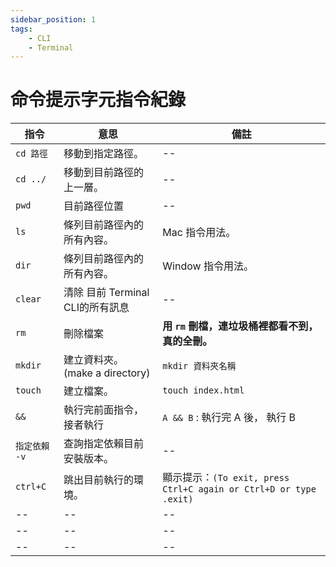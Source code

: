 ```yaml
---
sidebar_position: 1
tags:
    - CLI
    - Terminal
---
```


# 命令提示字元指令紀錄

|指令|意思|備註|
|--     |--|--|
|`cd 路徑`|移動到指定路徑。|--|
|`cd ../`|移動到目前路徑的上一層。|--|
|`pwd`  |目前路徑位置|--|
|`ls`|條列目前路徑內的所有內容。|Mac 指令用法。|
|`dir`|條列目前路徑內的所有內容。|Window 指令用法。|
|`clear`|清除 目前 Terminal CLI的所有訊息|--|
|`rm`   |刪除檔案|**用 `rm` 刪檔，連垃圾桶裡都看不到，真的全刪。**|
|`mkdir`|建立資料夾。(make a directory)|`mkdir 資料夾名稱`|
|`touch`|建立檔案。|`touch index.html`|
|`&&`   |執行完前面指令，接者執行|`A && B` : 執行完 A 後， 執行 B|
|`指定依賴 -v`|查詢指定依賴目前安裝版本。|--|
|`ctrl+C`|跳出目前執行的環境。|顯示提示：`(To exit, press Ctrl+C again or Ctrl+D or type .exit)`|
|--|--|--|
|--|--|--|
|--|--|--|